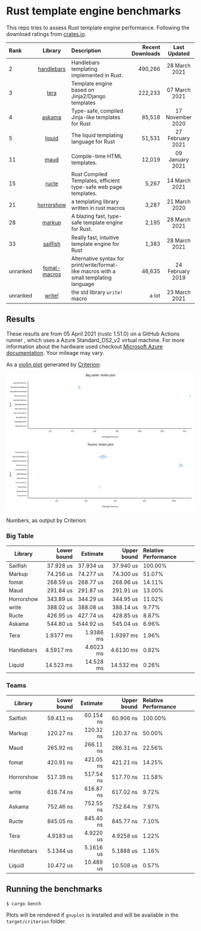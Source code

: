 # Rust template engine benchmarks

This repo tries to assess Rust template engine performance. Following the
download ratings from [crates.io](https://crates.io/categories/template-engine).

| Rank | Library | Description | Recent Downloads | Last Updated |
| :--- | :-----: | :---------- | ---------------: | :----------: |
| 2 | [handlebars](https://github.com/sunng87/handlebars-rust) | Handlebars templating implemented in Rust. | 490,266 | 28 March 2021 |
| 3 | [tera](https://tera.netlify.com/) | Template engine based on Jinja2/Django templates | 222,233 | 07 March 2021 |
| 4 | [askama](https://github.com/djc/askama) | Type-safe, compiled Jinja-like templates for Rust | 85,518 | 17 November 2020 |
| 5 | [liquid](https://github.com/cobalt-org/liquid-rust) | The liquid templating language for Rust | 51,531 | 27 February 2021 |
| 11 | [maud](https://maud.lambda.xyz/) | Compile-time HTML templates. | 12,019 | 09 January 2021 |
| 15 | [ructe](https://github.com/kaj/ructe) | Rust Compiled Templates, efficient type-safe web page templates. | 5,267 | 14 March 2021 |
| 21 | [horrorshow](https://github.com/Stebalien/horrorshow-rs) | a templating library written in rust macros | 3,287 | 21 March 2020 |
| 28 | [markup](https://github.com/utkarshkukreti/markup.rs) | A blazing fast, type-safe template engine for Rust. | 2,195 | 28 March 2021 |
| 33 | [sailfish](https://github.com/Kogia-sima/sailfish) | Really fast, intuitive template engine for Rust | 1,383 | 28 March 2021 |
| unranked | [fomat-macros](https://github.com/krdln/fomat-macros) | Alternative syntax for print/write/format-like macros with a small templating language | 46,635 | 24 February 2019 |
| unranked | [write!](https://doc.rust-lang.org/std/macro.write.html) | the std library `write!` macro | a lot | 23 March 2021 |
## Results

These results are from 05 April 2021 (rustc 1.51.0) on a GitHub Actions runner , which uses a Azure Standard_DS2_v2 virtual machine. 
For more information about the hardware used checkout [Microsoft Azure documentation](https://docs.microsoft.com/en-us/azure/virtual-machines/dv2-dsv2-series#dsv2-series).
Your mileage may vary.

As a [violin plot](https://en.wikipedia.org/wiki/Violin_plot) generated by [Criterion](https://japaric.github.io/criterion.rs/):

![Big table violin plot](big-table.svg)
![Teams violin plot](teams.svg)

Numbers, as output by Criterion:

### Big Table

| Library | Lower bound | Estimate | Upper bound | Relative Performance |
| ------- | ----------: | -------: | ----------: | :------------------- |
| Sailfish | 37.928 us | 37.934 us | 37.940 us | 100.00% |
| Markup | 74.256 us | 74.277 us | 74.300 us | 51.07% |
| fomat | 268.59 us | 268.77 us | 268.96 us | 14.11% |
| Maud | 291.84 us | 291.87 us | 291.91 us | 13.00% |
| Horrorshow | 343.89 us | 344.29 us | 344.95 us | 11.02% |
| write | 388.02 us | 388.08 us | 388.14 us | 9.77% |
| Ructe | 426.95 us | 427.74 us | 428.85 us | 8.87% |
| Askama | 544.80 us | 544.92 us | 545.04 us | 6.96% |
| Tera | 1.9377 ms | 1.9386 ms | 1.9397 ms | 1.96% |
| Handlebars | 4.5917 ms | 4.6023 ms | 4.6130 ms | 0.82% |
| Liquid | 14.523 ms | 14.528 ms | 14.532 ms | 0.26% |
 
### Teams

| Library | Lower bound | Estimate | Upper bound | Relative Performance |
| ------- | ----------: | -------: | ----------: | :------------------- |
| Sailfish | 59.411 ns | 60.154 ns | 60.906 ns | 100.00% |
| Markup | 120.27 ns | 120.32 ns | 120.37 ns | 50.00% |
| Maud | 265.92 ns | 266.11 ns | 266.31 ns | 22.56% |
| fomat | 420.91 ns | 421.05 ns | 421.21 ns | 14.25% |
| Horrorshow | 517.39 ns | 517.54 ns | 517.70 ns | 11.58% |
| write | 616.74 ns | 616.87 ns | 617.02 ns | 9.72% |
| Askama | 752.46 ns | 752.55 ns | 752.64 ns | 7.97% |
| Ructe | 845.05 ns | 845.40 ns | 845.77 ns | 7.10% |
| Tera | 4.9183 us | 4.9220 us | 4.9258 us | 1.22% |
| Handlebars | 5.1344 us | 5.1616 us | 5.1888 us | 1.16% |
| Liquid | 10.472 us | 10.489 us | 10.508 us | 0.57% |
 
## Running the benchmarks

```bash
$ cargo bench
```

Plots will be rendered if `gnuplot` is installed and will be available in the `target/criterion` folder.

